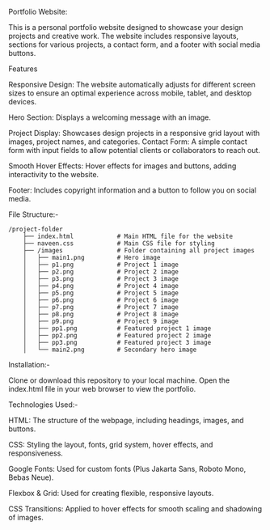 Portfolio Website:

This is a personal portfolio website designed to showcase your design projects and creative work. The website includes responsive layouts, sections for various projects, a contact form, and a footer with social media buttons.




Features

Responsive Design: 
The website automatically adjusts for different screen sizes to ensure an optimal experience across mobile, tablet, and desktop devices.

Hero Section: 
Displays a welcoming message with an image.

Project Display: 
Showcases design projects in a responsive grid layout with images, project names, and categories.
Contact Form: 
A simple contact form with input fields to allow potential clients or collaborators to reach out.

Smooth Hover Effects: 
Hover effects for images and buttons, adding interactivity to the website.

Footer: 
Includes copyright information and a button to follow you on social media.



File Structure:-

```
/project-folder  
    ├── index.html            # Main HTML file for the website  
    ├── naveen.css            # Main CSS file for styling  
    ├── /images               # Folder containing all project images  
    │   ├── main1.png         # Hero image  
    │   ├── p1.png            # Project 1 image  
    │   ├── p2.png            # Project 2 image  
    │   ├── p3.png            # Project 3 image  
    │   ├── p4.png            # Project 4 image  
    │   ├── p5.png            # Project 5 image  
    │   ├── p6.png            # Project 6 image  
    │   ├── p7.png            # Project 7 image  
    │   ├── p8.png            # Project 8 image  
    │   ├── p9.png            # Project 9 image  
    │   ├── pp1.png           # Featured project 1 image  
    │   ├── pp2.png           # Featured project 2 image  
    │   ├── pp3.png           # Featured project 3 image  
    │   └── main2.png         # Secondary hero image
```





Installation:-

Clone or download this repository to your local machine.
Open the index.html file in your web browser to view the portfolio.



Technologies Used:-

HTML: The structure of the webpage, including headings, images, and buttons.

CSS: Styling the layout, fonts, grid system, hover effects, and responsiveness.

Google Fonts: Used for custom fonts (Plus Jakarta Sans, Roboto Mono, Bebas Neue).

Flexbox & Grid: Used for creating flexible, responsive layouts.

CSS Transitions: Applied to hover effects for smooth scaling and shadowing of images.
